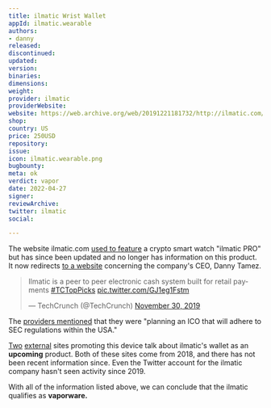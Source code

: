 ```yaml
---
title: ilmatic Wrist Wallet
appId: ilmatic.wearable
authors:
- danny
released: 
discontinued: 
updated: 
version: 
binaries: 
dimensions: 
weight: 
provider: ilmatic
providerWebsite: 
website: https://web.archive.org/web/20191221181732/http://ilmatic.com/
shop: 
country: US
price: 250USD
repository: 
issue: 
icon: ilmatic.wearable.png
bugbounty: 
meta: ok
verdict: vapor
date: 2022-04-27
signer: 
reviewArchive: 
twitter: ilmatic
social: 

---
```


The website ilmatic.com [used to feature](https://web.archive.org/web/20180425234027/https://ilmatic.com/) a crypto smart watch "ilmatic PRO" but has since been updated and no longer has information on this product. It now redirects [to a website](https://tamez.vc/) concerning the company's CEO, Danny Tamez.

<blockquote class="twitter-tweet"><p lang="en" dir="ltr">Ilmatic is a peer to peer electronic cash system built for retail payments <a href="https://twitter.com/hashtag/TCTopPicks?src=hash&amp;ref_src=twsrc%5Etfw">#TCTopPicks</a> <a href="https://t.co/GJ1eg1Fstm">pic.twitter.com/GJ1eg1Fstm</a></p>&mdash; TechCrunch (@TechCrunch) <a href="https://twitter.com/TechCrunch/status/1200837899090046978?ref_src=twsrc%5Etfw">November 30, 2019</a></blockquote> <script async src="https://platform.twitter.com/widgets.js" charset="utf-8"></script>

The [providers mentioned](https://web.archive.org/web/20180822065429/http://ilmatic.com/read/faq.html) that they were "planning an ICO that will adhere to SEC regulations within the USA."

[Two](https://www.the-blockchain.com/2018/04/20/ilmatic-announces-wearable-hot-wallet-for-real-world-crypto-payments/) [external](https://crypto.news/spend-your-cryptocurrency-with-ilmatic-wrist-wallet/) sites promoting this device talk about ilmatic's wallet as an **upcoming** product. Both of these sites come from 2018, and there has not been recent information since. Even the Twitter account for the ilmatic company hasn't seen activity since 2019. 

With all of the information listed above, we can conclude that the ilmatic qualifies as **vaporware.**